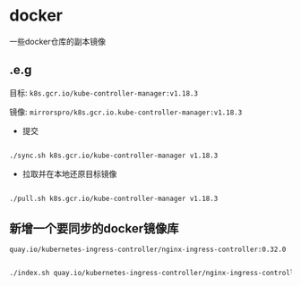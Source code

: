 # docker
一些docker仓库的副本镜像

## .e.g

目标: ```k8s.gcr.io/kube-controller-manager:v1.18.3```

镜像: ```mirrorspro/k8s.gcr.io.kube-controller-manager:v1.18.3```


* 提交

```bash

./sync.sh k8s.gcr.io/kube-controller-manager v1.18.3 

```            

* 拉取并在本地还原目标镜像

```bash

./pull.sh k8s.gcr.io/kube-controller-manager v1.18.3 

```

## 新增一个要同步的docker镜像库

`quay.io/kubernetes-ingress-controller/nginx-ingress-controller:0.32.0`

```bash

./index.sh quay.io/kubernetes-ingress-controller/nginx-ingress-controller 0.32.0

```

